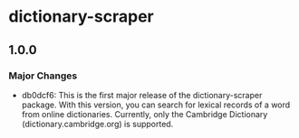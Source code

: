 # dictionary-scraper

## 1.0.0

### Major Changes

- db0dcf6: This is the first major release of the dictionary-scraper package. With this version, you can search for lexical records of a word from online dictionaries. Currently, only the Cambridge Dictionary (dictionary.cambridge.org) is supported.
